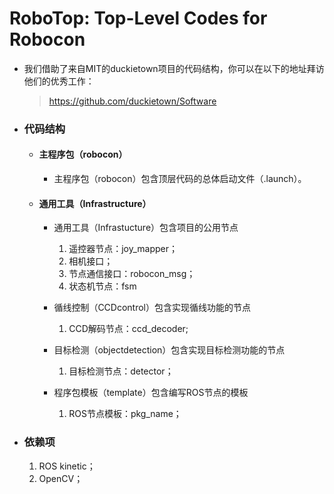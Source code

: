 # RoboTop: Top-Level Codes for Robocon

* 我们借助了来自MIT的duckietown项目的代码结构，你可以在以下的地址拜访他们的优秀工作：
  > https://github.com/duckietown/Software
  
* ### 代码结构

  * #### 主程序包（robocon）
  
    * 主程序包（robocon）包含顶层代码的总体启动文件（.launch）。
    
  * #### 通用工具（Infrastructure）
  
    * 通用工具（Infrastucture）包含项目的公用节点
      1. 遥控器节点：joy_mapper；
      2. 相机接口；
      3. 节点通信接口：robocon_msg；
      4. 状态机节点：fsm
      
    * 循线控制（CCDcontrol）包含实现循线功能的节点
      1. CCD解码节点：ccd_decoder;
      
    * 目标检测（objectdetection）包含实现目标检测功能的节点
      1. 目标检测节点：detector；
      
    * 程序包模板（template）包含编写ROS节点的模板
      1. ROS节点模板：pkg_name；
      
* ### 依赖项

  1. ROS kinetic；
  2. OpenCV；
